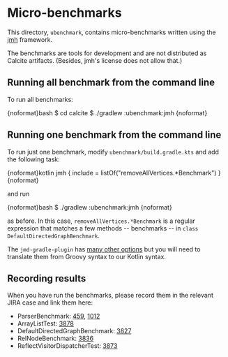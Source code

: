 <!--
{% comment %}
Licensed to the Apache Software Foundation (ASF) under one or more
contributor license agreements.  See the NOTICE file distributed with
this work for additional information regarding copyright ownership.
The ASF licenses this file to you under the Apache License, Version 2.0
(the "License"); you may not use this file except in compliance with
the License.  You may obtain a copy of the License at

http://www.apache.org/licenses/LICENSE-2.0

Unless required by applicable law or agreed to in writing, software
distributed under the License is distributed on an "AS IS" BASIS,
WITHOUT WARRANTIES OR CONDITIONS OF ANY KIND, either express or implied.
See the License for the specific language governing permissions and
limitations under the License.
{% endcomment %}
-->
# Micro-benchmarks

This directory, `ubenchmark`, contains micro-benchmarks written using the [jmh](https://openjdk.java.net/projects/code-tools/jmh/) framework.

The benchmarks are tools for development and are not distributed as Calcite artifacts. (Besides, jmh's license does not allow that.)

## Running all benchmark from the command line

To run all benchmarks:

{noformat}bash $ cd calcite $ ./gradlew :ubenchmark:jmh
{noformat}

## Running one benchmark from the command line

To run just one benchmark, modify `ubenchmark/build.gradle.kts` and add the following task:

{noformat}kotlin jmh { include = listOf("removeAllVertices.*Benchmark") }
{noformat}

and run

{noformat}bash $ ./gradlew :ubenchmark:jmh
{noformat}

as before. In this case, `removeAllVertices.*Benchmark` is a regular expression that matches a few methods -- benchmarks -- in `class DefaultDirectedGraphBenchmark`.

The `jmd-gradle-plugin` has [many other options](https://github.com/melix/jmh-gradle-plugin#configuration-options) but you will need to translate them from Groovy syntax to our Kotlin syntax.

## Recording results

When you have run the benchmarks, please record them in the relevant JIRA case and link them here:

* ParserBenchmark: [459](https://issues.apache.org/jira/browse/CALCITE-459), [1012](https://issues.apache.org/jira/browse/CALCITE-1012)
* ArrayListTest: [3878](https://issues.apache.org/jira/browse/CALCITE-3878)
* DefaultDirectedGraphBenchmark: [3827](https://issues.apache.org/jira/browse/CALCITE-3827)
* RelNodeBenchmark: [3836](https://issues.apache.org/jira/browse/CALCITE-3836)
* ReflectVisitorDispatcherTest: [3873](https://issues.apache.org/jira/browse/CALCITE-3873)
